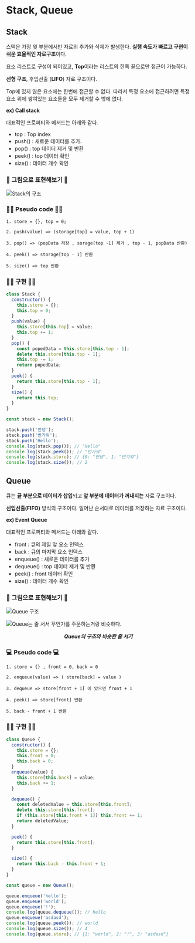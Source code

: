 # Stack, Queue

## Stack

스택은 가장 윗 부분에서만 자료의 추가와 삭제가 발생한다. **실행 속도가 빠르고 구현이 쉬운 효율적인 자료구조**이다.

요소 리스트로 구성이 되어있고, **Top**이라는 리스트의 한쪽 끝으로만 접근이 가능하다.

**선형 구조**, 후입선출 (**LIFO**) 자료 구조이다.

Top에 있지 않은 요소에는 한번에 접근할 수 없다. 따라서 특정 요소에 접근하려면 특정 요소 위에 쌓여있는 요소들을 모두 제거할 수 밖에 없다.

**ex) Call stack**

대표적인 프로퍼티와 메서드는 아래와 같다.

- top : Top index
- push() : 새로운 데이터를 추가.
- pop() : top 데이터 제거 및 반환
- peek() : top 데이터 확인
- size() : 데이터 개수 확인

### 🎨 그림으로 표현해보기 🎨

![Stack의 구조](https://images.velog.io/images/kdo0129/post/0157cfb0-f5c0-4b77-b3cd-1b306c06d5d6/image.png)

### 👩‍💻 Pseudo code 👨‍💻

```
1. store = {}, top = 0;

2. push(value) => (storage[top] = value, top + 1)

3. pop() => (popData 저장 , sorage[top -1] 제거 , top - 1, popData 반환)

4. peek() => storage[top - 1] 반환

5. size() => top 반환
```

### 👩‍💻 구현 👨‍💻

```js
class Stack {
  constructor() {
    this.store = {};
    this.top = 0;
  }
  push(value) {
    this.store[this.top] = value;
    this.top += 1;
  }
  pop() {
    const popedData = this.store[this.top - 1];
    delete this.store[this.top - 1];
    this.top -= 1;
    return popedData;
  }
  peek() {
    return this.store[this.top - 1];
  }
  size() {
    return this.top;
  }
}

const stack = new Stack();

stack.push('안녕');
stack.push('반가워');
stack.push('Hello');
console.log(stack.pop()); // "Hello"
console.log(stack.peek()); // "반가워"
console.log(stack.store); // {0: "안녕", 1: "반가워"}
console.log(stack.size()); // 2
```

## Queue

큐는 **끝 부분으로 데이터가 삽입**되고 **앞 부분에 데이터가 꺼내지는** 자료 구조이다.

**선입선출(FIFO)** 방식의 구조이다. 일어난 순서대로 데이터를 저장하는 자료 구조이다.

**ex) Event Queue**

대표적인 프로퍼티와 메서드는 아래와 같다.

- front : 큐의 제일 앞 요소 인덱스
- back : 큐의 마지막 요소 인덱스
- enqueue() : 새로운 데이터를 추가
- dequeue() : top 데이터 제거 및 반환
- peek() : front 데이터 확인
- size() : 데이터 개수 확인

### 🎨 그림으로 표현해보기 🎨

![Queue 구조](https://images.velog.io/images/kdo0129/post/0651f1a0-8c17-4b69-b597-6dc480329055/image.png)

![Queue는 줄 서서 무언가를 주문하는거랑 비슷하다.](https://images.velog.io/images/kdo0129/post/8a899bc2-d3f1-4842-8605-001d6a2fe76a/image.png)

_**<center>Queue의 구조와 비슷한 줄 서기</center>**_

### 💻 Pseudo code 💻

```
1. store = {} , front = 0, back = 0

2. enqueue(value) => ( store[back] = value )

3. dequeue => store[front + 1] 이 있으면 front + 1

4. peek() => store[front] 반환

5. back - front + 1 반환
```

### 👩‍💻 구현 👨‍💻

```js
class Queue {
  constructor() {
    this.store = {};
    this.front = 0;
    this.back = 0;
  }
  enqueue(value) {
    this.store[this.back] = value;
    this.back += 1;
  }

  dequeue() {
    const deletedValue = this.store[this.front];
    delete this.store[this.front];
    if (this.store[this.front + 1]) this.front += 1;
    return deletedValue;
  }

  peek() {
    return this.store[this.front];
  }

  size() {
    return this.back - this.front + 1;
  }
}

const queue = new Queue();

queue.enqueue('hello');
queue.enqueue('world');
queue.enqueue('!');
console.log(queue.dequeue()); // hello
queue.enqueue('asdasd');
console.log(queue.peek()); // world
console.log(queue.size()); // 4
console.log(queue.store); // {1: "world", 2: "!", 3: "asdasd"}
```

